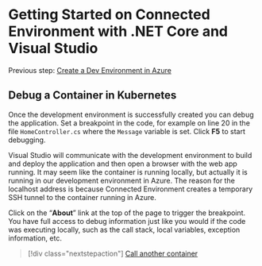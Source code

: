 # Getting Started on Connected Environment with .NET Core and Visual Studio

Previous step: [Create a Dev Environment in Azure](get-started-netcore-visualstudio-03.md)

## Debug a Container in Kubernetes
Once the development environment is successfully created you can debug the application. Set a breakpoint in the code, for example on line 20 in the file `HomeController.cs` where the `Message` variable is set. Click **F5** to start debugging. 

Visual Studio will communicate with the development environment to build and deploy the application and then open a browser with the web app running. It may seem like the container is running locally, but actually it is running in our development environment in Azure. The reason for the localhost address is because Connected Environment creates a temporary SSH tunnel to the container running in Azure.

Click on the “**About**” link at the top of the page to trigger the breakpoint. You have full access to debug information just like you would if the code was executing locally, such as the call stack, local variables, exception information, etc.

> [!div class="nextstepaction"]
> [Call another container](get-started-netcore-visualstudio-05.md)